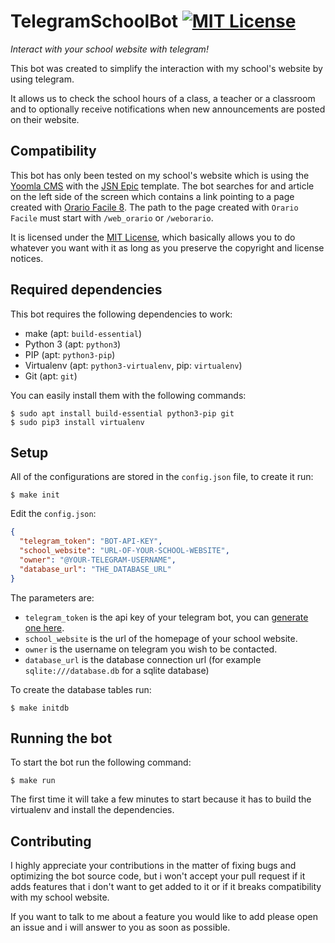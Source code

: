 # TelegramSchoolBot [![MIT License](https://img.shields.io/github/license/paolobarbolini/TelegramSchoolBot.svg?maxAge=2592000)](LICENSE)
_Interact with your school website with telegram!_

This bot was created to simplify the interaction with my school's website by using telegram.

It allows us to check the school hours of a class, a teacher or a classroom and to optionally receive notifications when new announcements are posted on their website.

## Compatibility
This bot has only been tested on my school's website which is using the [Yoomla CMS](https://www.joomla.org/) with the [JSN Epic](https://www.joomlashine.com/joomla-templates/jsn-epic-joomla-template-details.html) template.
The bot searches for and article on the left side of the screen which contains a link pointing to a page created with [Orario Facile 8](https://www.orariofacile.com/).
The path to the page created with ``Orario Facile`` must start with ``/web_orario`` or ``/weborario``.

It is licensed under the [MIT License](LICENSE), which basically allows you to do whatever you want with it as long as you preserve the copyright and license notices.


## Required dependencies
This bot requires the following dependencies to work:

* make (apt: `build-essential`)
* Python 3 (apt: `python3`)
* PIP (apt: `python3-pip`)
* Virtualenv (apt: `python3-virtualenv`, pip: `virtualenv`)
* Git (apt: `git`)

You can easily install them with the following commands:

```
$ sudo apt install build-essential python3-pip git
$ sudo pip3 install virtualenv
```

## Setup
All of the configurations are stored in the `config.json` file, to create it run:

```
$ make init
```

Edit the `config.json`:

```json
{
  "telegram_token": "BOT-API-KEY",
  "school_website": "URL-OF-YOUR-SCHOOL-WEBSITE",
  "owner": "@YOUR-TELEGRAM-USERNAME",
  "database_url": "THE_DATABASE_URL"
}
```

The parameters are:

* `telegram_token` is the api key of your telegram bot, you can [generate one here](https://t.me/BotFather).
* `school_website` is the url of the homepage of your school website.
* `owner` is the username on telegram you wish to be contacted.
* `database_url` is the database connection url (for example `sqlite:///database.db` for a sqlite database)

To create the database tables run:

```
$ make initdb
```

## Running the bot
To start the bot run the following command:

```
$ make run
```

The first time it will take a few minutes to start because it has to build the virtualenv and install the dependencies.

## Contributing
I highly appreciate your contributions in the matter of fixing bugs and optimizing the bot source code, but i won't accept your pull request if it adds features that i don't want to get added to it or if it breaks compatibility with my school website.

If you want to talk to me about a feature you would like to add please open an issue and i will answer to you as soon as possible.
